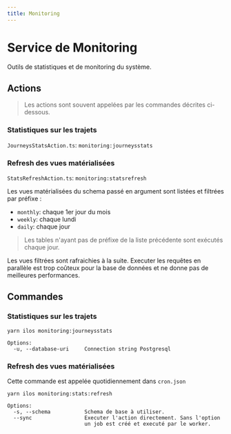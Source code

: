 ```yaml
---
title: Monitoring
---
```


# Service de Monitoring

Outils de statistiques et de monitoring du système.

## Actions

> Les actions sont souvent appelées par les commandes décrites ci-dessous.

### Statistiques sur les trajets

`JourneysStatsAction.ts`: `monitoring:journeysstats`

### Refresh des vues matérialisées

`StatsRefreshAction.ts`: `monitoring:statsrefresh`

Les vues matérialisées du schema passé en argument sont listées et filtrées par préfixe :

- `monthly`: chaque 1er jour du mois
- `weekly`: chaque lundi
- `daily`: chaque jour

> Les tables n'ayant pas de préfixe de la liste précédente sont exécutés chaque jour.

Les vues filtrées sont rafraichies à la suite. Executer les requêtes en parallèle est trop coûteux pour la base de données et ne donne pas de meilleures performances.

## Commandes

### Statistiques sur les trajets

```
yarn ilos monitoring:journeysstats

Options:
  -u, --database-uri     Connection string Postgresql
```

### Refresh des vues matérialisées

Cette commande est appelée quotidiennement dans `cron.json`

```
yarn ilos monitoring:stats:refresh

Options:
  -s, --schema           Schema de base à utiliser.
  --sync                 Executer l'action directement. Sans l'option
                         un job est créé et executé par le worker.
```